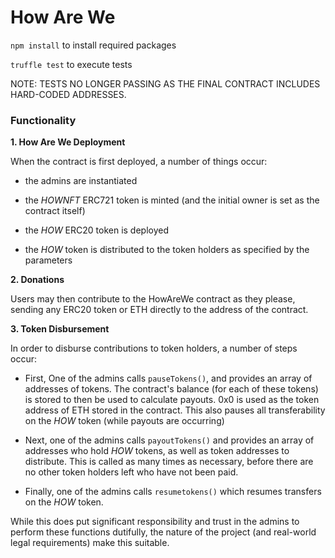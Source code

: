 # How Are We
`npm install` to install required packages

`truffle test` to execute tests 

NOTE: TESTS NO LONGER PASSING AS THE FINAL CONTRACT INCLUDES HARD-CODED ADDRESSES.

### Functionality

**1. How Are We Deployment**

When the contract is first deployed, a number of things occur:
    
- the admins are instantiated
    
- the *HOWNFT* ERC721 token is minted (and the initial owner is set as the contract itself)
    
- the *HOW* ERC20 token is deployed
    
- the *HOW* token is distributed to the token holders as specified by the parameters

**2. Donations**

Users may then contribute to the HowAreWe contract as they please, sending any ERC20 token or ETH directly to the address of the contract.

**3. Token Disbursement**

In order to disburse contributions to token holders, a number of steps occur:
    
- First, One of the admins calls `pauseTokens()`, and provides an array of addresses of tokens. The contract's balance (for each of these tokens) is stored to then be used to calculate payouts. 0x0 is used as the token address of ETH stored in the contract. This also pauses all transferability on the *HOW* token (while payouts are occurring)
    
- Next, one of the admins calls `payoutTokens()` and provides an array of addresses who hold *HOW* tokens, as well as token addresses to distribute. This is called as many times as necessary, before there are no other token holders left who have not been paid.
    
- Finally, one of the admins calls `resumetokens()` which resumes transfers on the *HOW* token.
    
    
While this does put significant responsibility and trust in the admins to perform these functions dutifully, the nature of the project (and real-world legal requirements) make this suitable.
    
